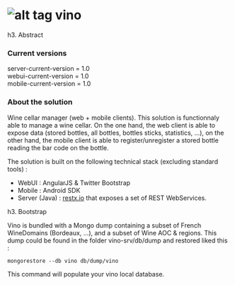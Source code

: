 ![alt tag](https://cdn1.iconfinder.com/data/icons/nuvola2/128x128/mimetypes/exec_wine.png) vino
====

h3. Abstract

### Current versions
server-current-version = 1.0  
webui-current-version = 1.0  
mobile-current-version = 1.0  


### About the solution
Wine cellar manager (web + mobile clients).
This solution is functionnaly able to manage a wine cellar. On the one hand, the web client is able to expose data 
(stored bottles, all bottles, bottles sticks, statistics, ...), on the other hand, the mobile client is able to 
register/unregister a stored bottle reading the bar code on the bottle.


The solution is built on the following technical stack (excluding standard tools) :
- WebUI : AngularJS & Twitter Bootstrap
- Mobile : Android SDK
- Server (Java) : [restx.io](http://restx.io/) that exposes a set of REST WebServices.

h3. Bootstrap

Vino is bundled with a Mongo dump containing a subset of French WineDomains (Bordeaux, ...), and a subset of Wine AOC & regions.
This dump could be found in the folder vino-srv/db/dump and restored liked this :

```
mongorestore --db vino db/dump/vino
```

This command will populate your vino local database.

